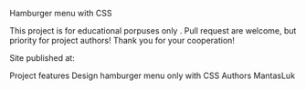 Hamburger menu with CSS

This project is for educational porpuses only . Pull request are welcome, but priority for project authors! Thank you for your cooperation!

Site published at: 

Project features
Design hamburger menu only with CSS
Authors
MantasLuk
